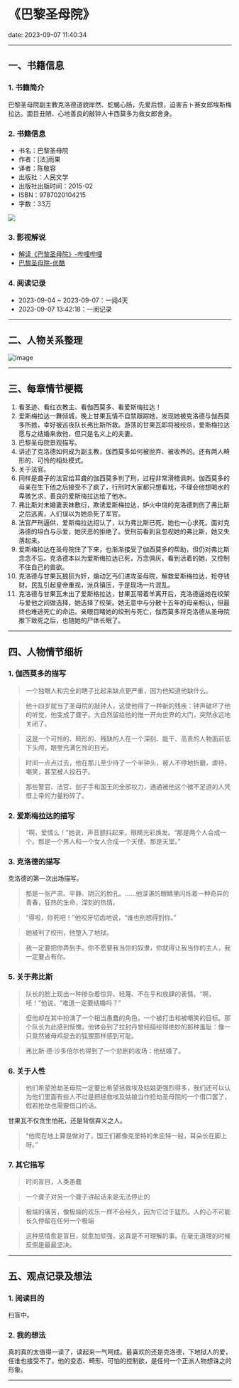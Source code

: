 # 《巴黎圣母院》
date: 2023-09-07 11:40:34

---

## 一、书籍信息

### 1. 书籍简介

巴黎圣母院副主教克洛德道貌岸然、蛇蝎心肠，先爱后恨，迫害吉ト赛女郎埃斯梅拉达。面目丑陋、心地善良的敲钟人卡西莫多为救女郎舍身。

### 2. 书籍信息

- 书名：巴黎圣母院
- 作者：[法]雨果
- 译者：陈敬容
- 出版社：人民文学
- 出版社出版时间：2015-02
- ISBN：9787020104215
- 字数：33万

<img src="https://s1.ax1x.com/2023/09/04/pPr9NnK.png"/>

### 3. 影视解说

- [解读《巴黎圣母院》-哔哩哔哩](https://www.bilibili.com/video/BV1734y1z7oh)
- [巴黎圣母院-优酷](https://v.youku.com/v_show/id_XMTY2NzA0MTI=.html)

### 4. 阅读记录

- 2023-09-04 ~ 2023-09-07：一阅4天
- 2023-09-07 13:42:18：一阅记录

---

## 二、人物关系整理

![image](https://s1.ax1x.com/2023/09/04/pPr9U0O.png)

---

## 三、每章情节梗概

1. 看圣迹、看红衣教主、看伽西莫多、看爱斯梅拉达！
2. 爱斯梅拉达一舞倾城，晚上甘果瓦情不自禁跟踪她，发现她被克洛德与伽西莫多所掳，幸好被巡夜队长弗比斯所救。游荡的甘果瓦即将被绞杀，爱斯梅拉达愿与之结婚来救他，但只是名义上的夫妻。
3. 巴黎圣母院景观描写。
4. 讲述了克洛德如何成为副主教，伽西莫多如何被抛弃、被收养的。还有两人畸形的、可怜的相处模式。
5. 关于法官。
6. 同样是聋子的法官给耳聋的伽西莫多判了刑，过程非常滑稽讽刺。伽西莫多的母亲在生下他之后接受不了疯了，行刑时大家都只想看戏，不理会他想喝水的卑微乞求，善良的爱斯梅拉达给了他水。
7. 弗比斯对未婚妻表妹敷衍，欺诱爱斯梅拉达，妒火中烧的克洛德刺伤了弗比斯之后逃离，人们误以为她杀死了军官。
8. 法官严刑逼供，爱斯梅拉达招认了，以为弗比斯已死，她也一心求死。面对克洛德的坦白与示爱，她厌恶的拒绝了。受刑前看到且忽视她的弗比斯，她又失落起来。
9. 爱斯梅拉达在圣母院住了下来，也渐渐接受了伽西莫多的帮助，但仍对弗比斯念念不忘。克洛德本以为爱斯梅拉达已死，万念俱灰，看到活着的她，又控制不住自己的兽欲。
10. 克洛德与甘果瓦狼狈为奸，煽动乞丐们进攻圣母院，解救爱斯梅拉达，抢夺钱财。民乱引起皇帝重视，派兵镇压，于是现场一片混乱。
11. 克洛德与甘果瓦未出了爱斯格拉达，甘果瓦带着羊离开后，克洛德逼她在绞架与爱他之间做选择，她选择了绞架。她无意中与分散十五年的母亲相认，但最终也难逃死亡的命运。亲眼目睹她的绞刑与死亡，伽西莫多将克洛德从圣母院推下致死之后，也随她的尸体长眠了。

---

## 四、人物情节细析

### 1. 伽西莫多的描写

> 一个独眼人和完全的瞎子比起来缺点更严重，因为他知道他缺什么。

> 他十四岁就当了圣母院的敲钟人，这使他得了一种新的残疾：钟声破坏了他的听觉，他变成了聋子。大自然留给他的惟一开向世界的大门，突然永远地关闭了。

> 这是一个可怜的、畸形的、残缺的人在一个深刻、能干、高贵的人物面前低下头颅，眼里充满乞怜的目光。

> 时间一点点过去，他在那儿至少待了一个半钟头，被人不停地折磨，虐待，嘲笑，甚至被人投石子。

> 那些警官、法官、刽子手和国王的全部权力，通通被他这个微不足道的人凭借上帝的力量粉碎了。

### 2. 爱斯梅拉达的描写

> “啊，爱情么！”她说，声音颤抖起来，眼睛光彩焕发。“那是两个人合成一个。那是一个男人和一个女人合成一个天使。那是天堂。”

### 3. 克洛德的描写

克洛德的第一次出场描写。
> 那是一张严肃、平静、阴沉的脸孔。……他深湛的眼睛里闪烁着一种奇异的青春，狂热的生命，深刻的热情。

> “得啦，你死吧！”他咬牙切齿地说，“谁也别想得到你。”

> 她被判了绞刑，他堕入了地狱。

> 我一定要把你弄到手。你不愿要我当你的奴隶，你就得让我当你的主人，我一定要占有你。

### 5. 关于弗比斯

> 队长的脸上现出一种掺杂着惊异、轻蔑、不在乎和放肆的表情。“啊，呸！”他说，“难道一定要结婚吗？”

> 但他却在其中扮演了一个相当愚蠢的角色，一个被打击和被嘲笑的目标。那个队长为此感到惭愧，他体会到了拉封丹曾经描绘得绝妙的那种羞耻：像一只竟然被母鸡捉去的狐狸那样感到可耻。

> 弗比斯·德·沙多倍尔也得到了一个悲剧的收场：他结婚了。


### 6. 关于人性

> 他们希望抢劫圣母院一定要比希望拯救埃及姑娘更强烈得多，我们还可以认为他们里面有些人不过是把拯救埃及姑娘当作抢劫圣母院的一个借口罢了，假若抢劫也需要借口的话。

甘果瓦不仅贪生怕死，还是背信弃义之人。
> “他爬在地上算是做对了，国王们都像克里特的朱庇特一般，耳朵长在脚上呀。”

### 7. 其它描写

> 时间盲目，人类愚蠢

> 一个聋子对另一个聋子讲起话来是无法停止的

> 极端的痛苦，像极端的欢乐一样不会经久，因为它过于猛烈。人的心不可能长久停留在任何一个极端

> 这种感情愈是盲目，就愈加顽强，这真是不可理解的事。在毫无道理的时候反倒是最最坚决。

---

## 五、观点记录及想法

### 1. 阅读目的

扫盲中。

### 2. 我的想法 

真的真的太值得一读了，读起来一气呵成。最喜欢的还是克洛德，下地狱人的爱，任谁也接受不了。他的变态、畸形、可怕的控制欲，是任何一个正派人物想诛之的形象。

---

